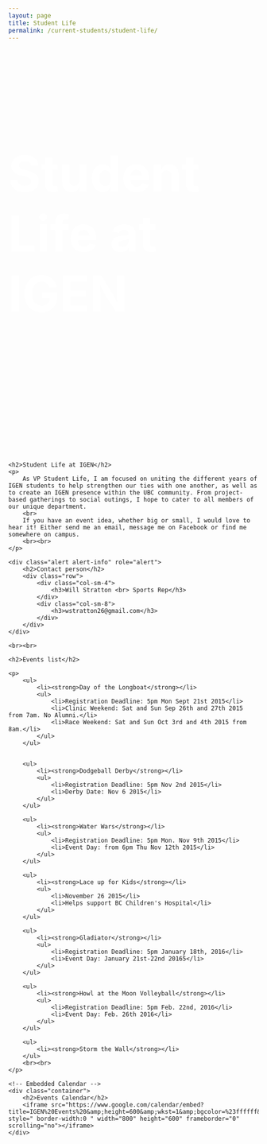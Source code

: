 ```yaml
---
layout: page
title: Student Life	
permalink: /current-students/student-life/
---
```


<div class="container-fluid sportspicture" style="height:800px">
	<div class="container">
		<br><br><br>
		<h2 style="color:white;font-size:100px">Student Life at IGEN</h2>
	</div>
</div>
<br>

<div class="container">

	<h2>Student Life at IGEN</h2>
	<p>
		As VP Student Life, I am focused on uniting the different years of IGEN students to help strengthen our ties with one another, as well as to create an IGEN presence within the UBC community. From project-based gatherings to social outings, I hope to cater to all members of our unique department.
 		<br>
		If you have an event idea, whether big or small, I would love to hear it! Either send me an email, message me on Facebook or find me somewhere on campus. 
		<br><br>
	</p>	

	<div class="alert alert-info" role="alert">
		<h2>Contact person</h2>
		<div class="row">
			<div class="col-sm-4">
				<h3>Will Stratton <br> Sports Rep</h3>			
			</div>
			<div class="col-sm-8">
				<h3>wstratton26@gmail.com</h3>
			</div>
		</div>
	</div>

	<br><br>
	
	<h2>Events list</h2>

	<p>
		<ul>
			<li><strong>Day of the Longboat</strong></li>
			<ul>
				<li>Registration Deadline: 5pm Mon Sept 21st 2015</li>
				<li>Clinic Weekend: Sat and Sun Sep 26th and 27th 2015 from 7am. No Alumni.</li>
				<li>Race Weekend: Sat and Sun Oct 3rd and 4th 2015 from 8am.</li>
			</ul>
		</ul>


		<ul>
			<li><strong>Dodgeball Derby</strong></li>
			<ul>
				<li>Registration Deadline: 5pm Nov 2nd 2015</li>
				<li>Derby Date: Nov 6 2015</li>
			</ul>
		</ul>		

	    <ul>
			<li><strong>Water Wars</strong></li>
			<ul>
				<li>Registration Deadline: 5pm Mon. Nov 9th 2015</li>
				<li>Event Day: from 6pm Thu Nov 12th 2015</li>
			</ul>
		</ul>

		<ul>
			<li><strong>Lace up for Kids</strong></li>
			<ul>
				<li>November 26 2015</li>
				<li>Helps support BC Children's Hospital</li>
			</ul>
		</ul> 

		<ul>
			<li><strong>Gladiator</strong></li>
			<ul>
				<li>Registration Deadline: 5pm January 18th, 2016</li>
				<li>Event Day: January 21st-22nd 20165</li>
			</ul>
		</ul> 

		<ul>
			<li><strong>Howl at the Moon Volleyball</strong></li>
			<ul>
				<li>Registration Deadline: 5pm Feb. 22nd, 2016</li>
				<li>Event Day: Feb. 26th 2016</li>
			</ul>
		</ul>

		<ul>
			<li><strong>Storm the Wall</strong></li>
		</ul>
		<br><br>
	</p>	

	<!-- Embedded Calendar -->
	<div class="container">
		<h2>Events Calendar</h2>
		<iframe src="https://www.google.com/calendar/embed?title=IGEN%20Events%20&amp;height=600&amp;wkst=1&amp;bgcolor=%23ffffff&amp;src=integratedengineers.ca_hmiubabl0mrhfevg6iv324ear0%40group.calendar.google.com&amp;color=%23A32929&amp;ctz=America%2FVancouver" style=" border-width:0 " width="800" height="600" frameborder="0" scrolling="no"></iframe>
	</div>

		

</div>
